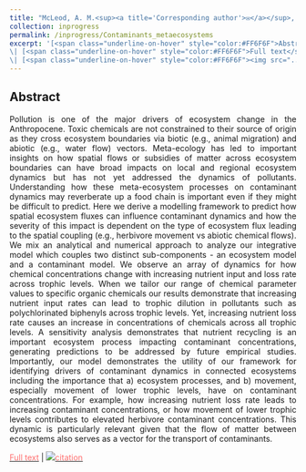 ```yaml
---
title: "McLeod, A. M.<sup><a title='Corresponding author'>✉</a></sup>, Leroux, S. J., <u>Rizzuto, M.</u>, Leibold, M. A., Schiesari, L. [*in review*] **Integrating ecosystem and contaminant models to predict the effects of ecosystem fluxes on contaminant dynamics. <img src='../images/preprint.png'><img src='../images/open_access.png'>**"
collection: inprogress
permalink: /inprogress/Contaminants_metaecosystems
excerpt: '[<span class="underline-on-hover" style="color:#FF6F6F">Abstract</span>](../inprogress/Contaminants_metaecosystems)
\| [<span class="underline-on-hover" style="color:#FF6F6F">Full text</span>](https://doi.org/10.1101/2023.07.15.549171)
\| [<span class="underline-on-hover" style="color:#FF6F6F"><img src="../images/bibtex.svg">citation</span>](../bibtex/Contaminants_metaecosystems.bib)'
---
```


## Abstract

<p style='text-align: justify;'>
Pollution is one of the major drivers of ecosystem change in the Anthropocene. Toxic chemicals are not constrained to their source of origin as they cross ecosystem boundaries via biotic (e.g., animal migration) and abiotic (e.g., water flow) vectors. Meta-ecology has led to important insights on how spatial flows or subsidies of matter across ecosystem boundaries can have broad impacts on local and regional ecosystem dynamics but has not yet addressed the dynamics of pollutants. Understanding how these meta-ecosystem processes on contaminant dynamics may reverberate up a food chain is important even if they might be difficult to predict. Here we derive a modelling framework to predict how spatial ecosystem fluxes can influence contaminant dynamics and how the severity of this impact is dependent on the type of ecosystem flux leading to the spatial coupling (e.g., herbivore movement vs abiotic chemical flows). We mix an analytical and numerical approach to analyze our integrative model which couples two distinct sub-components - an ecosystem model and a contaminant model. We observe an array of dynamics for how chemical concentrations change with increasing nutrient input and loss rate across trophic levels. When we tailor our range of chemical parameter values to specific organic chemicals our results demonstrate that increasing nutrient input rates can lead to trophic dilution in pollutants such as polychlorinated biphenyls across trophic levels. Yet, increasing nutrient loss rate causes an increase in concentrations of chemicals across all trophic levels. A sensitivity analysis demonstrates that nutrient recycling is an important ecosystem process impacting contaminant concentrations, generating predictions to be addressed by future empirical studies. Importantly, our model demonstrates the utility of our framework for identifying drivers of contaminant dynamics in connected ecosystems including the importance that a) ecosystem processes, and b) movement, especially movement of lower trophic levels, have on contaminant concentrations. For example, how increasing nutrient loss rate leads to increasing contaminant concentrations, or how movement of lower trophic levels contributes to elevated herbivore contaminant concentrations. This dynamic is particularly relevant given that the flow of matter between ecosystems also serves as a vector for the transport of contaminants.
</p>

[<span class="underline-on-hover" style="color:#FF6F6F">Full text</span>](https://doi.org/10.1101/2023.07.15.549171)
\| [<span class="underline-on-hover" style="color:#FF6F6F"><img src="../images/bibtex.svg">citation</span>](../bibtex/Contaminants_metaecosystems.bib)